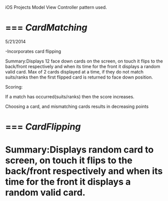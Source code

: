iOS Projects
Model View Controller pattern used. 

===
<i>CardMatching</i>
===
5/21/2014

-Incorporates card flipping

Summary:Displays 12 face down cards on the screen, on touch it flips to the back/front respectively and when its time for the front it displays a random valid card. Max of 2 cards displayed at a time, if they do not match suits/ranks then the first flipped card is returned to face down position. 

Scoring:

If a match has occurred(suits/ranks) then the score increases.

Choosing a card, and mismatching cards results in decreasing points


===
<i>CardFlipping</i>
===
Summary:Displays random card to screen, on touch it flips to the back/front respectively and when its time for the front it displays a random valid card. 
===

